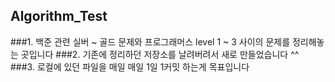 ## Algorithm_Test
###1. 백준 관련 실버 ~ 골드 문제와 프로그래머스 level 1 ~ 3 사이의 문제를 정리해놓는 곳입니다 
###2. 기존에 정리하던 저장소를 날려버려서 새로 만들었습니다 ^^
###3. 로컬에 있던 파일을 매일 매일 1일 1커밋 하는게 목표입니다
